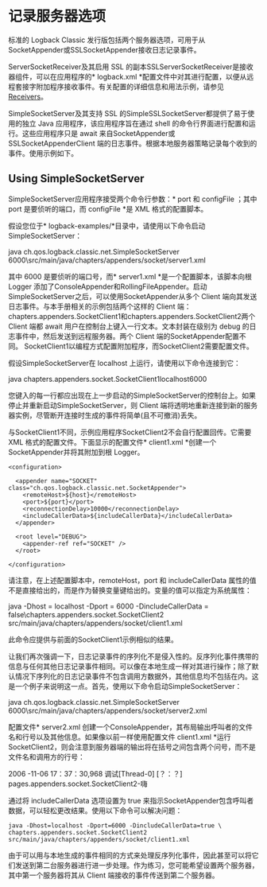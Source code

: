 # 记录服务器选项
标准的 Logback Classic 发行版包括两个服务器选项，可用于从SocketAppender或SSLSocketAppender接收日志记录事件。

ServerSocketReceiver及其启用 SSL 的副本SSLServerSocketReceiver是接收器组件，可以在应用程序的* logback.xml *配置文件中对其进行配置，以便从远程套接字附加程序接收事件。有关配置的详细信息和用法示例，请参见[Receivers](https://www.docs4dev.com/docs/zh/logback/1.3.0-alpha4/reference/receivers.html)。

SimpleSocketServer及其支持 SSL 的SimpleSSLSocketServer都提供了易于使用的独立 Java 应用程序，该应用程序旨在通过 shell 的命令行界面进行配置和运行。这些应用程序只是 await 来自SocketAppender或SSLSocketAppenderClient 端的日志事件。根据本地服务器策略记录每个收到的事件。使用示例如下。

## Using SimpleSocketServer
SimpleSocketServer应用程序接受两个命令行参数：* port 和 configFile ；其中 port 是要侦听的端口，而 configFile *是 XML 格式的配置脚本。

假设您位于* logback-examples/*目录中，请使用以下命令启动SimpleSocketServer：

java ch.qos.logback.classic.net.SimpleSocketServer 6000\src/main/java/chapters/appenders/socket/server1.xml

其中 6000 是要侦听的端口号，而* server1.xml *是一个配置脚本，该脚本向根 Logger 添加了ConsoleAppender和RollingFileAppender。启动SimpleSocketServer之后，可以使用SocketAppender从多个 Client 端向其发送日志事件。与本手册相关的示例包括两个这样的 Client 端：chapters.appenders.SocketClient1和chapters.appenders.SocketClient2两个 Client 端都 await 用户在控制台上键入一行文本。文本封装在级别为 debug 的日志事件中，然后发送到远程服务器。两个 Client 端的SocketAppender配置不同。 SocketClient1以编程方式配置附加程序，而SocketClient2需要配置文件。

假设SimpleSocketServer在 localhost 上运行，请使用以下命令连接到它：

java chapters.appenders.socket.SocketClient1localhost6000

您键入的每一行都应出现在上一步启动的SimpleSocketServer的控制台上。如果停止并重新启动SimpleSocketServer，则 Client 端将透明地重新连接到新的服务器实例，尽管断开连接时生成的事件将简单(且不可撤消)丢失。

与SocketClient1不同，示例应用程序SocketClient2不会自行配置回传。它需要 XML 格式的配置文件。下面显示的配置文件* client1.xml *创建一个SocketAppender并将其附加到根 Logger。

```mermaid xml
<configuration>
	  
  <appender name="SOCKET" class="ch.qos.logback.classic.net.SocketAppender">
    <remoteHost>${host}</remoteHost>
    <port>${port}</port>
    <reconnectionDelay>10000</reconnectionDelay>
    <includeCallerData>${includeCallerData}</includeCallerData>
  </appender>

  <root level="DEBUG">
    <appender-ref ref="SOCKET" />
  </root>  

</configuration>

```

请注意，在上述配置脚本中，remoteHost，port 和 includeCallerData 属性的值不是直接给出的，而是作为替换变量键给出的。变量的值可以指定为系统属性：

java -Dhost = localhost -Dport = 6000 -DincludeCallerData = false\chapters.appenders.socket.SocketClient2 src/main/java/chapters/appenders/socket/client1.xml

此命令应提供与前面的SocketClient1示例相似的结果。

让我们再次强调一下，日志记录事件的序列化不是侵入性的。反序列化事件携带的信息与任何其他日志记录事件相同。可以像在本地生成一样对其进行操作；除了默认情况下序列化的日志记录事件不包含调用方数据外，其他信息均不包括在内。这是一个例子来说明这一点。首先，使用以下命令启动SimpleSocketServer：

java ch.qos.logback.classic.net.SimpleSocketServer 6000\src/main/java/chapters/appenders/socket/server2.xml

配置文件* server2.xml 创建一个ConsoleAppender，其布局输出呼叫者的文件名和行号以及其他信息。如果像以前一样使用配置文件 client1.xml *运行SocketClient2，则会注意到服务器端的输出将在括号之间包含两个问号，而不是文件名和调用方的行号：

2006 -11-06 17：37：30,968 调试[Thread-0] [？：？] pages.appenders.socket.SocketClient2-嗨

通过将 includeCallerData 选项设置为 true 来指示SocketAppender包含呼叫者数据，可以轻松更改结果。使用以下命令可以解决问题：

    java -Dhost=localhost -Dport=6000 -DincludeCallerData=true \
    chapters.appenders.socket.SocketClient2 src/main/java/chapters/appenders/socket/client1.xml


由于可以用与本地生成的事件相同的方式来处理反序列化事件，因此甚至可以将它们发送到第二台服务器进行进一步处理。作为练习，您可能希望设置两个服务器，其中第一个服务器将其从 Client 端接收的事件传送到第二个服务器。
